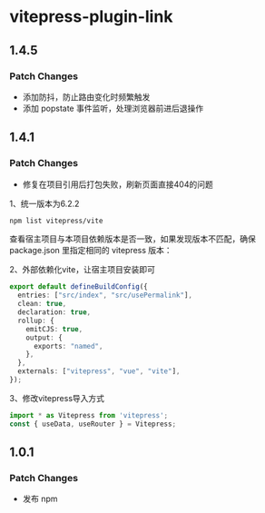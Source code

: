 # vitepress-plugin-link

## 1.4.5

### Patch Changes
- 添加防抖，防止路由变化时频繁触发
- 添加 popstate 事件监听，处理浏览器前进后退操作

## 1.4.1

### Patch Changes

- 修复在项目引用后打包失败，刷新页面直接404的问题

1、统一版本为6.2.2
```sh
npm list vitepress/vite
```
查看宿主项目与本项目依赖版本是否一致，如果发现版本不匹配，确保 package.json 里指定相同的 vitepress 版本：

2、外部依赖化vite，让宿主项目安装即可
```typescript
export default defineBuildConfig({
  entries: ["src/index", "src/usePermalink"],
  clean: true,
  declaration: true,
  rollup: {
    emitCJS: true,
    output: {
      exports: "named",
    },
  },
  externals: ["vitepress", "vue", "vite"],
});
```
3、修改vitepress导入方式
```typescript
import * as Vitepress from 'vitepress';
const { useData, useRouter } = Vitepress;
```

## 1.0.1

### Patch Changes

- 发布 npm
